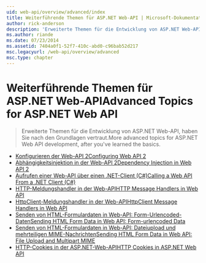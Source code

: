 ```yaml
---
uid: web-api/overview/advanced/index
title: Weiterführende Themen für ASP.NET Web-API | Microsoft-Dokumentation
author: rick-anderson
description: 'Erweiterte Themen für die Entwicklung von ASP.NET Web-API, haben Sie nach den Grundlagen vertraut.'
ms.author: riande
ms.date: 07/23/2014
ms.assetid: 7404a0f1-52f7-410c-abd0-c96bab52d217
msc.legacyurl: /web-api/overview/advanced
msc.type: chapter
---
```

<a name="advanced-topics-for-aspnet-web-api"></a><span data-ttu-id="8f6b9-103">Weiterführende Themen für ASP.NET Web-API</span><span class="sxs-lookup"><span data-stu-id="8f6b9-103">Advanced Topics for ASP.NET Web API</span></span>
====================
> <span data-ttu-id="8f6b9-104">Erweiterte Themen für die Entwicklung von ASP.NET Web-API, haben Sie nach den Grundlagen vertraut.</span><span class="sxs-lookup"><span data-stu-id="8f6b9-104">More advanced topics for ASP.NET Web API development, after you've learned the basics.</span></span>


- [<span data-ttu-id="8f6b9-105">Konfigurieren der Web-API 2</span><span class="sxs-lookup"><span data-stu-id="8f6b9-105">Configuring Web API 2</span></span>](configuring-aspnet-web-api.md)
- [<span data-ttu-id="8f6b9-106">Abhängigkeitsinjektion in der Web-API 2</span><span class="sxs-lookup"><span data-stu-id="8f6b9-106">Dependency Injection in Web API 2</span></span>](dependency-injection.md)
- [<span data-ttu-id="8f6b9-107">Aufrufen einer Web-API über einen .NET-Client (C#)</span><span class="sxs-lookup"><span data-stu-id="8f6b9-107">Calling a Web API From a .NET Client (C#)</span></span>](calling-a-web-api-from-a-net-client.md)
- [<span data-ttu-id="8f6b9-108">HTTP-Meldungshandler in der Web-API</span><span class="sxs-lookup"><span data-stu-id="8f6b9-108">HTTP Message Handlers in Web API</span></span>](http-message-handlers.md)
- [<span data-ttu-id="8f6b9-109">HttpClient-Meldungshandler in der Web-API</span><span class="sxs-lookup"><span data-stu-id="8f6b9-109">HttpClient Message Handlers in Web API</span></span>](httpclient-message-handlers.md)
- [<span data-ttu-id="8f6b9-110">Senden von HTML-Formulardaten in Web-API: Form-Urlencoded-Daten</span><span class="sxs-lookup"><span data-stu-id="8f6b9-110">Sending HTML Form Data in Web API: Form-urlencoded Data</span></span>](sending-html-form-data-part-1.md)
- [<span data-ttu-id="8f6b9-111">Senden von HTML-Formulardaten in Web-API: Dateiupload und mehrteiligen MIME-Nachrichten</span><span class="sxs-lookup"><span data-stu-id="8f6b9-111">Sending HTML Form Data in Web API: File Upload and Multipart MIME</span></span>](sending-html-form-data-part-2.md)
- [<span data-ttu-id="8f6b9-112">HTTP-Cookies in der ASP.NET-Web-API</span><span class="sxs-lookup"><span data-stu-id="8f6b9-112">HTTP Cookies in ASP.NET Web API</span></span>](http-cookies.md)
